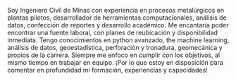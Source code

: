 Soy Ingeniero Civil de Minas con experiencia en procesos metalúrgicos en plantas pilotos, desarrollador de herramientas computacionales, análisis de datos, confección de reportes y desarrollo académico. Me encantaría poder encontrar una fuente laboral, con planes de reubicación y disponibilidad inmediata.
Tengo conocimientos en python avanzado, the machine learning, análisis de datos, geoestadística, perforación y tronadura, geomecánica y propios de la carrera.
Siempre me enfoco en cumplir con los objetivos, al mismo tiempo en trabajar en equipo.
¡Por lo que estoy en disposición para comentar en profundidad mi formación, experiencias y capacidades!
